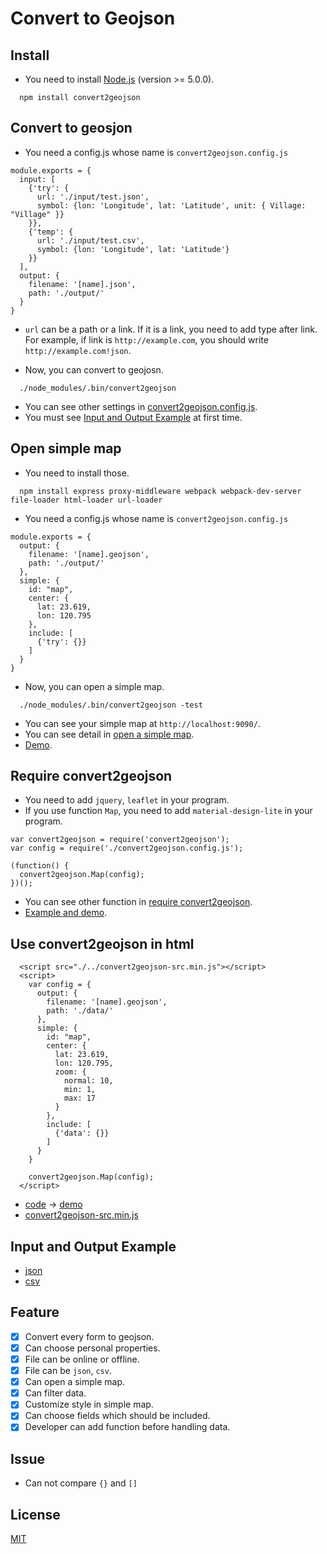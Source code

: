# Convert to Geojson

## Install

- You need to install [Node.js](https://nodejs.org/en/) (version >= 5.0.0).

```
  npm install convert2geojson
```

## Convert to geosjon

- You need a config.js whose name is `convert2geojson.config.js`
```
module.exports = { 
  input: [
    {'try': {
      url: './input/test.json',
      symbol: {lon: 'Longitude', lat: 'Latitude', unit: { Village: "Village" }}
    }},
    {'temp': {
      url: './input/test.csv',
      symbol: {lon: 'Longitude', lat: 'Latitude'}
    }}
  ],  
  output: {
    filename: '[name].json',
    path: './output/'
  }   
}
```
- `url` can be a path or a link. If it is a link, you need to add type after link. For example, if link is `http://example.com`, you should write `http://example.com!json`.

- Now, you can convert to geojosn.
```
  ./node_modules/.bin/convert2geojson
```

- You can see other settings in [convert2geojson.config.js](https://github.com/HsuTing/convert2geojson/wiki/convert2geojson.config.js).
- You must see [Input and Output Example](https://github.com/HsuTing/convert2geojson#input-and-output-example) at first time.

## Open simple map

- You need to install those.
```
  npm install express proxy-middleware webpack webpack-dev-server file-loader html-loader url-loader
```

- You need a config.js whose name is `convert2geojson.config.js`
```
module.exports = {
  output: {
    filename: '[name].geojson',
    path: './output/'
  },
  simple: {
    id: "map",
    center: {
      lat: 23.619, 
      lon: 120.795
    },  
    include: [
      {'try': {}} 
    ]
  }
}
```

- Now, you can open a simple map.
```
  ./node_modules/.bin/convert2geojson -test
```

- You can see your simple map at `http://localhost:9090/`.
- You can see detail in [open a simple map](https://github.com/HsuTing/convert2geojson/wiki/Open-a-simple-map).
- [Demo](http://hsuting.github.io/convert2geojson/example/index2.html).

## Require convert2geojson

- You need to add `jquery`, `leaflet` in your program.
- If you use function `Map`, you need to add `material-design-lite` in your program.

```
var convert2geojson = require('convert2geojson');
var config = require('./convert2geojson.config.js');

(function() {
  convert2geojson.Map(config);
})();
```
- You can see other function in [require convert2geojson](https://github.com/HsuTing/convert2geojson/wiki/require-convert2geosjon).
- [Example and demo](https://github.com/HsuTing/convert2geojson/wiki/require-convert2geosjon#example-code).

## Use convert2geojson in html

```
  <script src="./../convert2geojson-src.min.js"></script>
  <script>
    var config = {
      output: {
        filename: '[name].geojson',
        path: './data/'
      },
      simple: {
        id: "map",
        center: {
          lat: 23.619, 
          lon: 120.795,
          zoom: {
            normal: 10,
            min: 1,
            max: 17
          }
        },
        include: [
          {'data': {}}
        ]
      }
    }

    convert2geojson.Map(config);
  </script>
```
- [code](https://github.com/HsuTing/convert2geojson/blob/gh-pages/example/use-src.html) -> [demo](http://hsuting.github.io/convert2geojson/example/use-src.html)
- [convert2geojson-src.min.js](https://raw.githubusercontent.com/HsuTing/convert2geojson/master/convert2geojson-src.min.js)

## Input and Output Example

- [json](https://github.com/HsuTing/convert2geojson/wiki#json)
- [csv](https://github.com/HsuTing/convert2geojson/wiki#csv)

## Feature

- [x] Convert every form to geojson.
- [x] Can choose personal properties.
- [x] File can be online or offline.
- [x] File can be `json`, `csv`.
- [x] Can open a simple map.
- [x] Can filter data.
- [x] Customize style in simple map.
- [x] Can choose fields which should be included.
- [x] Developer can add function before handling data.

## Issue

- Can not compare `{}` and `[]`

## License

[MIT](https://github.com/HsuTing/convert2geojson/blob/master/LICENSE)
